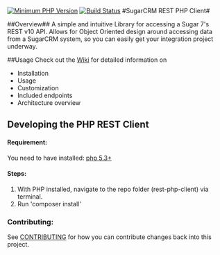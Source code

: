 [![Minimum PHP Version](https://img.shields.io/badge/php-%3E%3D%205.3-8892BF.svg)](https://php.net/)
[![Build Status](https://travis-ci.org/sugarcrm/rest-php-client.svg?branch=master)](https://travis-ci.org/sugarcrm/rest-php-client)
#SugarCRM REST PHP Client#

##Overview##
A simple and intuitive Library for accessing a Sugar 7's REST v10 API. Allows for Object Oriented design around accessing data from a SugarCRM system, so you can easily get your integration project underway.

##Usage
Check out the [Wiki](https://github.com/sugarcrm/rest-php-client/wiki) for detailed information on 
* Installation
* Usage
* Customization
* Included endpoints
* Architecture overview

## Developing the PHP REST Client

#### Requirement:
You need to have installed: [php 5.3+](https://php.org/)

#### Steps:
1. With PHP installed, navigate to the repo folder (rest-php-client) via terminal.
2. Run 'composer install'

### Contributing:
See [CONTRIBUTING](CONTRIBUTING.md) for how you can contribute changes back into this project.


